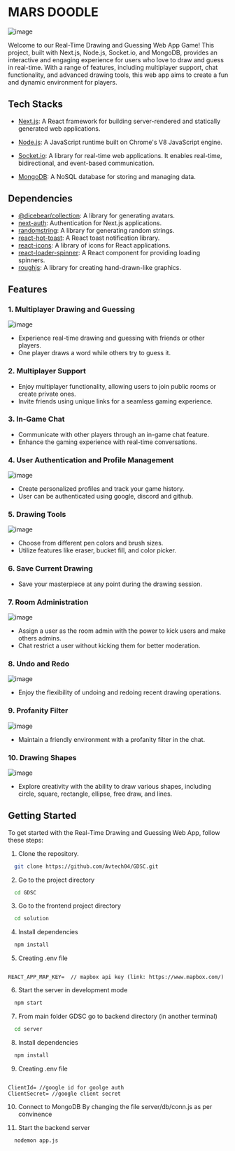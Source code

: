 # MARS DOODLE
![image](https://github.com/samjain233/doodle/assets/94921996/8fbdb11a-78b4-4665-b65d-b1e6f09b3028)

Welcome to our Real-Time Drawing and Guessing Web App Game! This project, built with Next.js, Node.js, Socket.io, and MongoDB, provides an interactive and engaging experience for users who love to draw and guess in real-time. With a range of features, including multiplayer support, chat functionality, and advanced drawing tools, this web app aims to create a fun and dynamic environment for players.

## Tech Stacks

- [Next.js](https://nextjs.org/): A React framework for building server-rendered and statically generated web applications.

- [Node.js](https://nodejs.org/): A JavaScript runtime built on Chrome's V8 JavaScript engine.

- [Socket.io](https://socket.io/): A library for real-time web applications. It enables real-time, bidirectional, and event-based communication.

- [MongoDB](https://www.mongodb.com/): A NoSQL database for storing and managing data.

## Dependencies

- [@dicebear/collection](https://www.npmjs.com/package/@dicebear/collection): A library for generating avatars.
- [next-auth](https://next-auth.js.org/): Authentication for Next.js applications.
- [randomstring](https://www.npmjs.com/package/randomstring): A library for generating random strings.
- [react-hot-toast](https://react-hot-toast.com/): A React toast notification library.
- [react-icons](https://react-icons.github.io/react-icons/): A library of icons for React applications.
- [react-loader-spinner](https://www.npmjs.com/package/react-loader-spinner): A React component for providing loading spinners.
- [roughjs](https://roughjs.com/): A library for creating hand-drawn-like graphics.

## Features

### 1. Multiplayer Drawing and Guessing
![image](https://github.com/samjain233/doodle/assets/94921996/1c098b7e-e2f3-4c3c-a62d-f89ab0da6d0c)

- Experience real-time drawing and guessing with friends or other players.
- One player draws a word while others try to guess it.

### 2. Multiplayer Support
- Enjoy multiplayer functionality, allowing users to join public rooms or create private ones.
- Invite friends using unique links for a seamless gaming experience.

### 3. In-Game Chat
- Communicate with other players through an in-game chat feature.
- Enhance the gaming experience with real-time conversations.

### 4. User Authentication and Profile Management
![image](https://github.com/samjain233/doodle/assets/94921996/9a20ed34-e243-42c6-8789-808b905e0b2e)

- Create personalized profiles and track your game history.
- User can be authenticated using google, discord and github.

### 5. Drawing Tools
![image](https://github.com/samjain233/doodle/assets/94921996/24cad121-e2da-4e24-a76c-5116107d7958)

- Choose from different pen colors and brush sizes.
- Utilize features like eraser, bucket fill, and color picker.

### 6. Save Current Drawing
- Save your masterpiece at any point during the drawing session.

### 7. Room Administration
![image](https://github.com/samjain233/doodle/assets/94921996/18fcdf6c-b06a-4eef-8208-492d53498ba7)

- Assign a user as the room admin with the power to kick users and make others admins.
- Chat restrict a user without kicking them for better moderation.

### 8. Undo and Redo
![image](https://github.com/samjain233/doodle/assets/94921996/8040ac1d-b7da-4a8e-b743-25cc1036c731)

- Enjoy the flexibility of undoing and redoing recent drawing operations.

### 9. Profanity Filter
![image](https://github.com/samjain233/doodle/assets/94921996/cde02f16-cd81-43cd-b6fe-4f1508b8d421)

- Maintain a friendly environment with a profanity filter in the chat.

### 10. Drawing Shapes
![image](https://github.com/samjain233/doodle/assets/94921996/36990f94-bef5-4ad8-a39c-13a3a909e288)

- Explore creativity with the ability to draw various shapes, including circle, square, rectangle, ellipse, free draw, and lines.

## Getting Started

To get started with the Real-Time Drawing and Guessing Web App, follow these steps:

1. Clone the repository.
```bash
  git clone https://github.com/Avtech04/GDSC.git
```


2. Go to the project directory

```bash
  cd GDSC
```

3. Go to the frontend project directory
   
```bash
  cd solution
```

4. Install dependencies

```bash
  npm install
```

5. Creating .env file
```node

REACT_APP_MAP_KEY=  // mapbox api key (link: https://www.mapbox.com/)

```
6. Start the server in development mode

```bash
  npm start
```

7. From main folder GDSC go to backend directory (in another terminal)

```bash
  cd server
```

8. Install dependencies

```bash
  npm install
```

9. Creating .env file
```node

ClientId= //google id for goolge auth
ClientSecret= //google client secret
```

10. Connect to MongoDB By changing the file server/db/conn.js as per convinence

11. Start the backend server
```bash
  nodemon app.js
```

